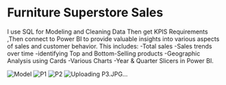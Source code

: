 # Furniture Superstore Sales

I use SQL for Modeling and Cleaning Data Then get KPIS Requirements
,Then connect to Power BI to provide valuable insights into various aspects of sales and customer behavior.
This includes:
-Total sales
-Sales trends over time
-identifying Top and Bottom-Selling products
-Geographic Analysis using Cards
-Various Charts
-Year & Quarter Slicers in Power BI.

![Model](https://github.com/user-attachments/assets/7df4996a-afd1-452a-8338-e117a2d33e58)
![P1](https://github.com/user-attachments/assets/c5ef4e8d-f5c2-49a0-a3b3-16610037f94e)
![P2](https://github.com/user-attachments/assets/ba444085-c232-4cc6-97c4-b2264a2c9381)
![Uploading P3.JPG…]()

